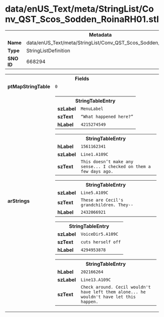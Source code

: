 <h1>data/enUS_Text/meta/StringList/Conv_QST_Scos_Sodden_RoinaRH01.stl</h1><table><tr><th colspan="100%">Metadata</th></tr><tr><td><b>Name</b></td><td>data/enUS_Text/meta/StringList/Conv_QST_Scos_Sodden_RoinaRH01.stl</td></tr><tr><td><b>Type</b></td><td>StringListDefinition</td></tr><tr><td><b>SNO ID</b></td><td>668294</td></tr></table>

<table><tr><th colspan="100%">Fields</th></tr><tr><td><b>ptMapStringTable</b></td><td><code>0</code></td></tr><tr><td><b>arStrings</b></td><td><table><tr><th colspan="100%">StringTableEntry</th></tr><tr><td><b>szLabel</b></td><td><code>MenuLabel</code></td></tr><tr><td><b>szText</b></td><td><code>“What happened here?”</code></td></tr><tr><td><b>hLabel</b></td><td><code>4215274549</code></td></tr></table>


<table><tr><th colspan="100%">StringTableEntry</th></tr><tr><td><b>hLabel</b></td><td><code>1561162341</code></td></tr><tr><td><b>szLabel</b></td><td><code>Line1.A109C</code></td></tr><tr><td><b>szText</b></td><td><code>This doesn’t make any sense... I checked on them a few days ago.</code></td></tr></table>


<table><tr><th colspan="100%">StringTableEntry</th></tr><tr><td><b>szLabel</b></td><td><code>Line5.A109C</code></td></tr><tr><td><b>szText</b></td><td><code>These are Cecil's grandchildren. They--</code></td></tr><tr><td><b>hLabel</b></td><td><code>2432066921</code></td></tr></table>


<table><tr><th colspan="100%">StringTableEntry</th></tr><tr><td><b>szLabel</b></td><td><code>VoiceDir5.A109C</code></td></tr><tr><td><b>szText</b></td><td><code>cuts herself off</code></td></tr><tr><td><b>hLabel</b></td><td><code>4294953878</code></td></tr></table>


<table><tr><th colspan="100%">StringTableEntry</th></tr><tr><td><b>hLabel</b></td><td><code>202166264</code></td></tr><tr><td><b>szLabel</b></td><td><code>Line13.A109C</code></td></tr><tr><td><b>szText</b></td><td><code>Check around. Cecil wouldn't have left them alone... he wouldn't have let this happen.</code></td></tr></table>


</td></tr></table>

